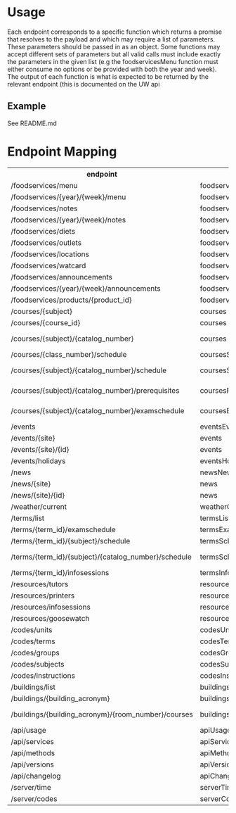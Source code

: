 # Usage

Each endpoint corresponds to a specific function which returns a promise that
resolves to the payload and which may require a list of parameters. These
parameters should be passed in as an object. Some functions may accept different
sets of parameters but all valid calls must include exactly the parameters in
the given list (e.g the foodservicesMenu function must either consume no options
or be provided with both the year and week). The output of each function is what
is expected to be returned by the relevant endpoint (this is documented on the
UW api

## Example

See README.md

# Endpoint Mapping

<table>
<tr><th>endpoint</th><th>function</th><th>parameters</th></tr>
<tr>
<td>/foodservices/menu</td>
<td>foodservicesMenu</td>
<td>None</td>
</tr>
<tr>
<td>/foodservices/{year}/{week}/menu</td>
<td>foodservicesMenu</td>
<td>year, week</td>
</tr>
<tr>
<td>/foodservices/notes</td>
<td>foodservicesNotes</td>
<td>None</td>
</tr>
<tr>
<td>/foodservices/{year}/{week}/notes</td>
<td>foodservicesNotes</td>
<td>year, week</td>
</tr>
<tr>
<td>/foodservices/diets</td>
<td>foodservicesDiets</td>
<td>None</td>
</tr>
<tr>
<td>/foodservices/outlets</td>
<td>foodservicesOutlets</td>
<td>None</td>
</tr>
<tr>
<td>/foodservices/locations</td>
<td>foodservicesLocations</td>
<td>None</td>
</tr>
<tr>
<td>/foodservices/watcard</td>
<td>foodservicesWatcard</td>
<td>None</td>
</tr>
<tr>
<td>/foodservices/announcements</td>
<td>foodservicesAnnouncements</td>
<td>None</td>
</tr>
<tr>
<td>/foodservices/{year}/{week}/announcements</td>
<td>foodservicesAnnouncements</td>
<td>year, week</td>
</tr>
<tr>
<td>/foodservices/products/{product_id}</td>
<td>foodservices</td>
<td>product_id</td>
</tr>
<tr>
<td>/courses/{subject}</td>
<td>courses</td>
<td>subject</td>
</tr>
<tr>
<td>/courses/{course_id}</td>
<td>courses</td>
<td>course_id</td>
</tr>
<tr>
<td>/courses/{subject}/{catalog_number}</td>
<td>courses</td>
<td>subject, catalog_number</td>
</tr>
<tr>
<td>/courses/{class_number}/schedule</td>
<td>coursesSchedule</td>
<td>class_number</td>
</tr>
<tr>
<td>/courses/{subject}/{catalog_number}/schedule</td>
<td>coursesSchedule</td>
<td>subject, catalog_number</td>
</tr>
<tr>
<td>/courses/{subject}/{catalog_number}/prerequisites</td>
<td>coursesPrerequisites</td>
<td>subject, catalog_number</td>
</tr>
<tr>
<td>/courses/{subject}/{catalog_number}/examschedule</td>
<td>coursesExamschedule</td>
<td>subject, catalog_number</td>
</tr>
<tr>
<td>/events</td>
<td>eventsEvents</td>
<td>None</td>
</tr>
<tr>
<td>/events/{site}</td>
<td>events</td>
<td>site</td>
</tr>
<tr>
<td>/events/{site}/{id}</td>
<td>events</td>
<td>site, id</td>
</tr>
<tr>
<td>/events/holidays</td>
<td>eventsHolidays</td>
<td>None</td>
</tr>
<tr>
<td>/news</td>
<td>newsNews</td>
<td>None</td>
</tr>
<tr>
<td>/news/{site}</td>
<td>news</td>
<td>site</td>
</tr>
<tr>
<td>/news/{site}/{id}</td>
<td>news</td>
<td>site, id</td>
</tr>
<tr>
<td>/weather/current</td>
<td>weatherCurrent</td>
<td>None</td>
</tr>
<tr>
<td>/terms/list</td>
<td>termsList</td>
<td>None</td>
</tr>
<tr>
<td>/terms/{term_id}/examschedule</td>
<td>termsExamschedule</td>
<td>term_id</td>
</tr>
<tr>
<td>/terms/{term_id}/{subject}/schedule</td>
<td>termsSchedule</td>
<td>term_id, subject</td>
</tr>
<tr>
<td>/terms/{term_id}/{subject}/{catalog_number}/schedule</td>
<td>termsSchedule</td>
<td>term_id, subject, catalog_number</td>
</tr>
<tr>
<td>/terms/{term_id}/infosessions</td>
<td>termsInfosessions</td>
<td>term_id</td>
</tr>
<tr>
<td>/resources/tutors</td>
<td>resourcesTutors</td>
<td>None</td>
</tr>
<tr>
<td>/resources/printers</td>
<td>resourcesPrinters</td>
<td>None</td>
</tr>
<tr>
<td>/resources/infosessions</td>
<td>resourcesInfosessions</td>
<td>None</td>
</tr>
<tr>
<td>/resources/goosewatch</td>
<td>resourcesGoosewatch</td>
<td>None</td>
</tr>
<tr>
<td>/codes/units</td>
<td>codesUnits</td>
<td>None</td>
</tr>
<tr>
<td>/codes/terms</td>
<td>codesTerms</td>
<td>None</td>
</tr>
<tr>
<td>/codes/groups</td>
<td>codesGroups</td>
<td>None</td>
</tr>
<tr>
<td>/codes/subjects</td>
<td>codesSubjects</td>
<td>None</td>
</tr>
<tr>
<td>/codes/instructions</td>
<td>codesInstructions</td>
<td>None</td>
</tr>
<tr>
<td>/buildings/list</td>
<td>buildingsList</td>
<td>None</td>
</tr>
<tr>
<td>/buildings/{building_acronym}</td>
<td>buildings</td>
<td>building_acronym</td>
</tr>
<tr>
<td>/buildings/{building_acronym}/{room_number}/courses</td>
<td>buildingsCourses</td>
<td>building_acronym, room_number</td>
</tr>
<tr>
<td>/api/usage</td>
<td>apiUsage</td>
<td>None</td>
</tr>
<tr>
<td>/api/services</td>
<td>apiServices</td>
<td>None</td>
</tr>
<tr>
<td>/api/methods</td>
<td>apiMethods</td>
<td>None</td>
</tr>
<tr>
<td>/api/versions</td>
<td>apiVersions</td>
<td>None</td>
</tr>
<tr>
<td>/api/changelog</td>
<td>apiChangelog</td>
<td>None</td>
</tr>
<tr>
<td>/server/time</td>
<td>serverTime</td>
<td>None</td>
</tr>
<tr>
<td>/server/codes</td>
<td>serverCodes</td>
<td>None</td>
</tr>
</table>

